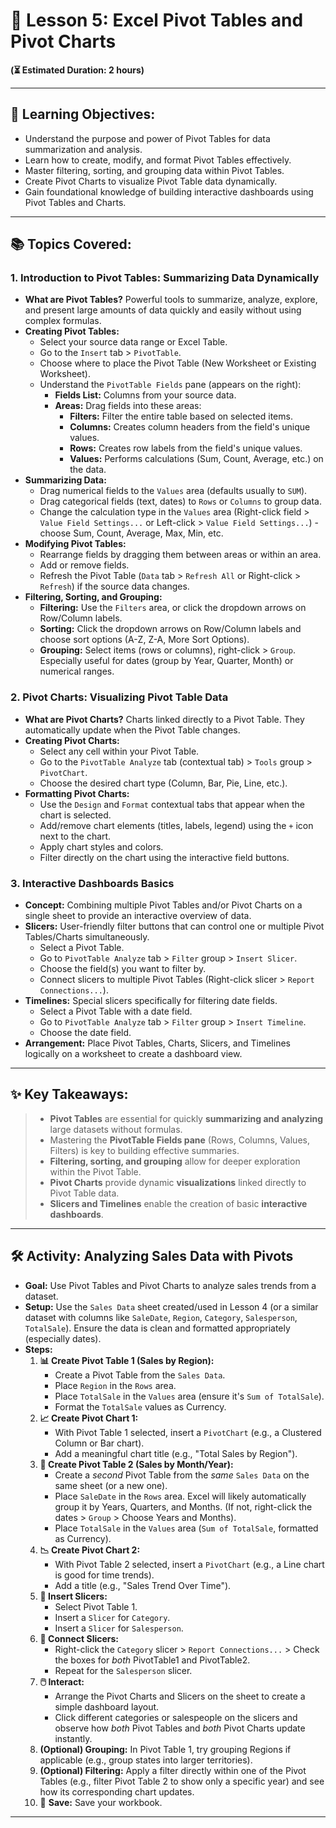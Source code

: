 # 🔄 Lesson 5: Excel Pivot Tables and Pivot Charts

**(⏳ Estimated Duration: 2 hours)**

---

## 🎯 Learning Objectives:

*   Understand the purpose and power of Pivot Tables for data summarization and analysis.
*   Learn how to create, modify, and format Pivot Tables effectively.
*   Master filtering, sorting, and grouping data within Pivot Tables.
*   Create Pivot Charts to visualize Pivot Table data dynamically.
*   Gain foundational knowledge of building interactive dashboards using Pivot Tables and Charts.

---

## 📚 Topics Covered:

### 1. Introduction to Pivot Tables: Summarizing Data Dynamically

*   **What are Pivot Tables?** Powerful tools to summarize, analyze, explore, and present large amounts of data quickly and easily without using complex formulas.
*   **Creating Pivot Tables:**
    *   Select your source data range or Excel Table.
    *   Go to the `Insert` tab > `PivotTable`.
    *   Choose where to place the Pivot Table (New Worksheet or Existing Worksheet).
    *   Understand the `PivotTable Fields` pane (appears on the right):
        *   **Fields List:** Columns from your source data.
        *   **Areas:** Drag fields into these areas:
            *   **Filters:** Filter the entire table based on selected items.
            *   **Columns:** Creates column headers from the field's unique values.
            *   **Rows:** Creates row labels from the field's unique values.
            *   **Values:** Performs calculations (Sum, Count, Average, etc.) on the data.
*   **Summarizing Data:**
    *   Drag numerical fields to the `Values` area (defaults usually to `SUM`).
    *   Drag categorical fields (text, dates) to `Rows` or `Columns` to group data.
    *   Change the calculation type in the `Values` area (Right-click field > `Value Field Settings...` or Left-click > `Value Field Settings...`) - choose Sum, Count, Average, Max, Min, etc.
*   **Modifying Pivot Tables:**
    *   Rearrange fields by dragging them between areas or within an area.
    *   Add or remove fields.
    *   Refresh the Pivot Table (`Data` tab > `Refresh All` or Right-click > `Refresh`) if the source data changes.
*   **Filtering, Sorting, and Grouping:**
    *   **Filtering:** Use the `Filters` area, or click the dropdown arrows on Row/Column labels.
    *   **Sorting:** Click the dropdown arrows on Row/Column labels and choose sort options (A-Z, Z-A, More Sort Options).
    *   **Grouping:** Select items (rows or columns), right-click > `Group`. Especially useful for dates (group by Year, Quarter, Month) or numerical ranges.

### 2. Pivot Charts: Visualizing Pivot Table Data

*   **What are Pivot Charts?** Charts linked directly to a Pivot Table. They automatically update when the Pivot Table changes.
*   **Creating Pivot Charts:**
    *   Select any cell within your Pivot Table.
    *   Go to the `PivotTable Analyze` tab (contextual tab) > `Tools` group > `PivotChart`.
    *   Choose the desired chart type (Column, Bar, Pie, Line, etc.).
*   **Formatting Pivot Charts:**
    *   Use the `Design` and `Format` contextual tabs that appear when the chart is selected.
    *   Add/remove chart elements (titles, labels, legend) using the `+` icon next to the chart.
    *   Apply chart styles and colors.
    *   Filter directly on the chart using the interactive field buttons.

### 3. Interactive Dashboards Basics

*   **Concept:** Combining multiple Pivot Tables and/or Pivot Charts on a single sheet to provide an interactive overview of data.
*   **Slicers:** User-friendly filter buttons that can control one or multiple Pivot Tables/Charts simultaneously.
    *   Select a Pivot Table.
    *   Go to `PivotTable Analyze` tab > `Filter` group > `Insert Slicer`.
    *   Choose the field(s) you want to filter by.
    *   Connect slicers to multiple Pivot Tables (Right-click slicer > `Report Connections...`).
*   **Timelines:** Special slicers specifically for filtering date fields.
    *   Select a Pivot Table with a date field.
    *   Go to `PivotTable Analyze` tab > `Filter` group > `Insert Timeline`.
    *   Choose the date field.
*   **Arrangement:** Place Pivot Tables, Charts, Slicers, and Timelines logically on a worksheet to create a dashboard view.

---

## ✨ Key Takeaways:

> *   **Pivot Tables** are essential for quickly **summarizing and analyzing** large datasets without formulas.
> *   Mastering the **PivotTable Fields pane** (Rows, Columns, Values, Filters) is key to building effective summaries.
> *   **Filtering, sorting, and grouping** allow for deeper exploration within the Pivot Table.
> *   **Pivot Charts** provide dynamic **visualizations** linked directly to Pivot Table data.
> *   **Slicers and Timelines** enable the creation of basic **interactive dashboards**.

---

## 🛠️ Activity: Analyzing Sales Data with Pivots

*   **Goal:** Use Pivot Tables and Pivot Charts to analyze sales trends from a dataset.
*   **Setup:** Use the `Sales Data` sheet created/used in Lesson 4 (or a similar dataset with columns like `SaleDate`, `Region`, `Category`, `Salesperson`, `TotalSale`). Ensure the data is clean and formatted appropriately (especially dates).
*   **Steps:**
    1.  **📊 Create Pivot Table 1 (Sales by Region):**
        *   Create a Pivot Table from the `Sales Data`.
        *   Place `Region` in the `Rows` area.
        *   Place `TotalSale` in the `Values` area (ensure it's `Sum of TotalSale`).
        *   Format the `TotalSale` values as Currency.
    2.  **📈 Create Pivot Chart 1:**
        *   With Pivot Table 1 selected, insert a `PivotChart` (e.g., a Clustered Column or Bar chart).
        *   Add a meaningful chart title (e.g., "Total Sales by Region").
    3.  **📅 Create Pivot Table 2 (Sales by Month/Year):**
        *   Create a *second* Pivot Table from the *same* `Sales Data` on the same sheet (or a new one).
        *   Place `SaleDate` in the `Rows` area. Excel will likely automatically group it by Years, Quarters, and Months. (If not, right-click the dates > `Group` > Choose Years and Months).
        *   Place `TotalSale` in the `Values` area (`Sum of TotalSale`, formatted as Currency).
    4.  **📉 Create Pivot Chart 2:**
        *   With Pivot Table 2 selected, insert a `PivotChart` (e.g., a Line chart is good for time trends).
        *   Add a title (e.g., "Sales Trend Over Time").
    5.  **🔪 Insert Slicers:**
        *   Select Pivot Table 1.
        *   Insert a `Slicer` for `Category`.
        *   Insert a `Slicer` for `Salesperson`.
    6.  **🔗 Connect Slicers:**
        *   Right-click the `Category` slicer > `Report Connections...` > Check the boxes for *both* PivotTable1 and PivotTable2.
        *   Repeat for the `Salesperson` slicer.
    7.  **🖱️ Interact:**
        *   Arrange the Pivot Charts and Slicers on the sheet to create a simple dashboard layout.
        *   Click different categories or salespeople on the slicers and observe how *both* Pivot Tables and *both* Pivot Charts update instantly.
    8.  **(Optional) Grouping:** In Pivot Table 1, try grouping Regions if applicable (e.g., group states into larger territories).
    9.  **(Optional) Filtering:** Apply a filter directly within one of the Pivot Tables (e.g., filter Pivot Table 2 to show only a specific year) and see how its corresponding chart updates.
    10. 💾 **Save:** Save your workbook.

---
